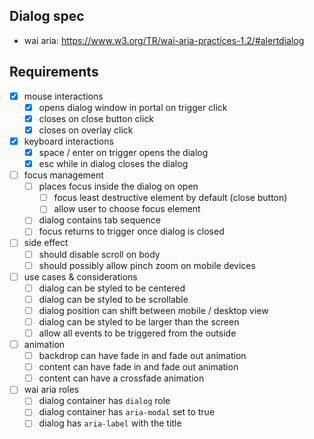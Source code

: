 ## Dialog spec

- wai aria: https://www.w3.org/TR/wai-aria-practices-1.2/#alertdialog

## Requirements

- [x] mouse interactions
  - [x] opens dialog window in portal on trigger click
  - [x] closes on close button click
  - [x] closes on overlay click
- [x] keyboard interactions
  - [x] space / enter on trigger opens the dialog
  - [x] esc while in dialog closes the dialog
- [ ] focus management
  - [ ] places focus inside the dialog on open
    - [ ] focus least destructive element by default (close button)
    - [ ] allow user to choose focus element
  - [ ] dialog contains tab sequence
  - [ ] focus returns to trigger once dialog is closed
- [ ] side effect
  - [ ] should disable scroll on body
  - [ ] should possibly allow pinch zoom on mobile devices
- [ ] use cases & considerations
  - [ ] dialog can be styled to be centered
  - [ ] dialog can be styled to be scrollable
  - [ ] dialog position can shift between mobile / desktop view
  - [ ] dialog can be styled to be larger than the screen
  - [ ] allow all events to be triggered from the outside
- [ ] animation
  - [ ] backdrop can have fade in and fade out animation
  - [ ] content can have fade in and fade out animation
  - [ ] content can have a crossfade animation
- [ ] wai aria roles
  - [ ] dialog container has `dialog` role
  - [ ] dialog container has `aria-modal` set to true
  - [ ] dialog has `aria-label` with the title
